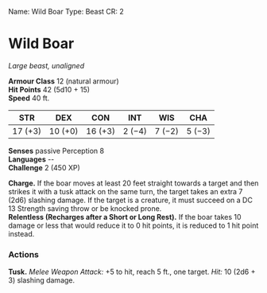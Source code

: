 Name: Wild Boar
Type: Beast
CR: 2

# Wild Boar
_Large beast, unaligned_

**Armour Class** 12 (natural armour)    
**Hit Points** 42 (5d10 + 15)    
**Speed** 40 ft.

| STR     | DEX     | CON     | INT     | WIS     | CHA     |
|---------|---------|---------|---------|---------|---------|
| 17 (+3) | 10 (+0) | 16 (+3) | 2 (−4)  | 7 (−2)  | 5 (−3)  |  

**Senses** passive Perception 8    
**Languages** --    
**Challenge** 2 (450 XP) 

**Charge.** If the boar moves at least 20 feet straight towards a target and then strikes it with a tusk attack on the same turn, the target takes an extra 7 (2d6) slashing damage. If the target is a creature, it must succeed on a DC 13 Strength saving throw or be knocked prone.    
**Relentless (Recharges after a Short or Long Rest).** If the boar takes 10 damage or less that would reduce it to 0 hit points, it is reduced to 1 hit point instead. 

### Actions 
**Tusk.** _Melee Weapon Attack:_ +5 to hit, reach 5 ft., one target. _Hit:_ 10 (2d6 + 3) slashing damage.